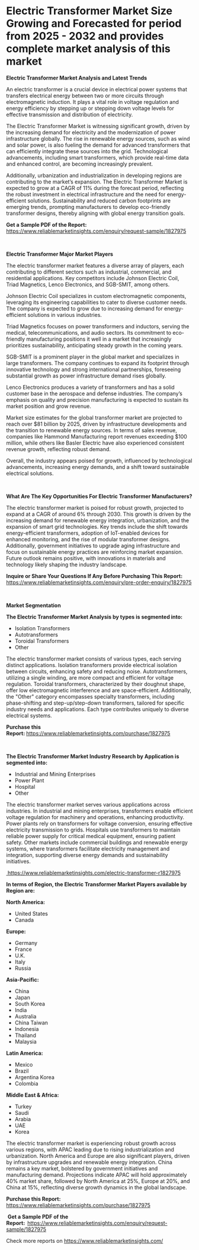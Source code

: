 <p><h1>Electric Transformer Market Size Growing and Forecasted for period from 2025 - 2032 and provides complete market analysis of this market</h1></p><p><strong>Electric Transformer Market Analysis and Latest Trends</strong></p>
<p><p>An electric transformer is a crucial device in electrical power systems that transfers electrical energy between two or more circuits through electromagnetic induction. It plays a vital role in voltage regulation and energy efficiency by stepping up or stepping down voltage levels for effective transmission and distribution of electricity.</p><p>The Electric Transformer Market is witnessing significant growth, driven by the increasing demand for electricity and the modernization of power infrastructure globally. The rise in renewable energy sources, such as wind and solar power, is also fueling the demand for advanced transformers that can efficiently integrate these sources into the grid. Technological advancements, including smart transformers, which provide real-time data and enhanced control, are becoming increasingly prevalent.</p><p>Additionally, urbanization and industrialization in developing regions are contributing to the market’s expansion. The Electric Transformer Market is expected to grow at a CAGR of 11% during the forecast period, reflecting the robust investment in electrical infrastructure and the need for energy-efficient solutions. Sustainability and reduced carbon footprints are emerging trends, prompting manufacturers to develop eco-friendly transformer designs, thereby aligning with global energy transition goals.</p></p>
<p><strong>Get a Sample PDF of the Report:&nbsp;</strong> <a href="https://www.reliablemarketinsights.com/enquiry/request-sample/1827975?utm_campaign=2441&utm_medium=2&utm_source=Github&utm_content=ia&utm_term=07042025&utm_id=electric-transformer">https://www.reliablemarketinsights.com/enquiry/request-sample/1827975</a></p>
<p>&nbsp;</p>
<p><strong>Electric Transformer Major Market Players</strong></p>
<p><p>The electric transformer market features a diverse array of players, each contributing to different sectors such as industrial, commercial, and residential applications. Key competitors include Johnson Electric Coil, Triad Magnetics, Lenco Electronics, and SGB-SMIT, among others. </p><p>Johnson Electric Coil specializes in custom electromagnetic components, leveraging its engineering capabilities to cater to diverse customer needs. The company is expected to grow due to increasing demand for energy-efficient solutions in various industries.</p><p>Triad Magnetics focuses on power transformers and inductors, serving the medical, telecommunications, and audio sectors. Its commitment to eco-friendly manufacturing positions it well in a market that increasingly prioritizes sustainability, anticipating steady growth in the coming years.</p><p>SGB-SMIT is a prominent player in the global market and specializes in large transformers. The company continues to expand its footprint through innovative technology and strong international partnerships, foreseeing substantial growth as power infrastructure demand rises globally.</p><p>Lenco Electronics produces a variety of transformers and has a solid customer base in the aerospace and defense industries. The company’s emphasis on quality and precision manufacturing is expected to sustain its market position and grow revenue.</p><p>Market size estimates for the global transformer market are projected to reach over $81 billion by 2025, driven by infrastructure developments and the transition to renewable energy sources. In terms of sales revenue, companies like Hammond Manufacturing report revenues exceeding $100 million, while others like Basler Electric have also experienced consistent revenue growth, reflecting robust demand.</p><p>Overall, the industry appears poised for growth, influenced by technological advancements, increasing energy demands, and a shift toward sustainable electrical solutions.</p></p>
<p>&nbsp;</p>
<p><strong>What Are The Key Opportunities For Electric Transformer Manufacturers?</strong></p>
<p><p>The electric transformer market is poised for robust growth, projected to expand at a CAGR of around 6% through 2030. This growth is driven by the increasing demand for renewable energy integration, urbanization, and the expansion of smart grid technologies. Key trends include the shift towards energy-efficient transformers, adoption of IoT-enabled devices for enhanced monitoring, and the rise of modular transformer designs. Additionally, government initiatives to upgrade aging infrastructure and focus on sustainable energy practices are reinforcing market expansion. Future outlook remains positive, with innovations in materials and technology likely shaping the industry landscape.</p></p>
<p><strong>Inquire or Share Your Questions If Any Before Purchasing This Report:</strong> <a href="https://www.reliablemarketinsights.com/enquiry/pre-order-enquiry/1827975?utm_campaign=2441&utm_medium=2&utm_source=Github&utm_content=ia&utm_term=07042025&utm_id=electric-transformer">https://www.reliablemarketinsights.com/enquiry/pre-order-enquiry/1827975</a></p>
<p>&nbsp;</p>
<p><strong>Market Segmentation</strong></p>
<p><strong>The Electric Transformer Market Analysis by types is segmented into:</strong></p>
<p><ul><li>Isolation Transformers</li><li>Autotransformers</li><li>Toroidal Transformers</li><li>Other</li></ul></p>
<p><p>The electric transformer market consists of various types, each serving distinct applications. Isolation transformers provide electrical isolation between circuits, enhancing safety and reducing noise. Autotransformers, utilizing a single winding, are more compact and efficient for voltage regulation. Toroidal transformers, characterized by their doughnut shape, offer low electromagnetic interference and are space-efficient. Additionally, the "Other" category encompasses specialty transformers, including phase-shifting and step-up/step-down transformers, tailored for specific industry needs and applications. Each type contributes uniquely to diverse electrical systems.</p></p>
<p><strong>Purchase this Report:&nbsp;</strong><a href="https://www.reliablemarketinsights.com/purchase/1827975?utm_campaign=2441&utm_medium=2&utm_source=Github&utm_content=ia&utm_term=07042025&utm_id=electric-transformer">https://www.reliablemarketinsights.com/purchase/1827975</a></p>
<p>&nbsp;</p>
<p><strong>The Electric Transformer Market Industry Research by Application is segmented into:</strong></p>
<p><ul><li>Industrial and Mining Enterprises</li><li>Power Plant</li><li>Hospital</li><li>Other</li></ul></p>
<p><p>The electric transformer market serves various applications across industries. In industrial and mining enterprises, transformers enable efficient voltage regulation for machinery and operations, enhancing productivity. Power plants rely on transformers for voltage conversion, ensuring effective electricity transmission to grids. Hospitals use transformers to maintain reliable power supply for critical medical equipment, ensuring patient safety. Other markets include commercial buildings and renewable energy systems, where transformers facilitate electricity management and integration, supporting diverse energy demands and sustainability initiatives.</p></p>
<p><a href="https://www.reliablemarketinsights.com/electric-transformer-r1827975?utm_campaign=2441&utm_medium=2&utm_source=Github&utm_content=ia&utm_term=07042025&utm_id=electric-transformer">&nbsp;https://www.reliablemarketinsights.com/electric-transformer-r1827975</a></p>
<p><strong>In terms of Region, the Electric Transformer Market Players available by Region are:</strong></p>
<p>
    <p> <strong> North America: </strong>
        <ul>
            <li>United States</li>
            <li>Canada</li>
        </ul>
        </p> 
    <p> <strong> Europe: </strong>
        <ul>
            <li>Germany</li>
            <li>France</li>
            <li>U.K.</li>
            <li>Italy</li>
            <li>Russia</li>
        </ul>
        </p> 
    <p> <strong> Asia-Pacific: </strong>
        <ul>
            <li>China</li>
            <li>Japan</li>
            <li>South Korea</li>
            <li>India</li>
            <li>Australia</li>
            <li>China Taiwan</li>
            <li>Indonesia</li>
            <li>Thailand</li>
            <li>Malaysia</li>
        </ul>
        </p> 
    <p> <strong> Latin America: </strong>
        <ul>
            <li>Mexico</li>
            <li>Brazil</li>
            <li>Argentina Korea</li>
            <li>Colombia</li>
        </ul>
        </p> 
    <p> <strong> Middle East & Africa: </strong>
        <ul>
            <li>Turkey</li>
            <li>Saudi</li>
            <li>Arabia</li>
            <li>UAE</li>
            <li>Korea</li>
        </ul>
    </p>
    </p>
<p><p>The electric transformer market is experiencing robust growth across various regions, with APAC leading due to rising industrialization and urbanization. North America and Europe are also significant players, driven by infrastructure upgrades and renewable energy integration. China remains a key market, bolstered by government initiatives and manufacturing demand. Projections indicate APAC will hold approximately 40% market share, followed by North America at 25%, Europe at 20%, and China at 15%, reflecting diverse growth dynamics in the global landscape.</p></p>
<p><strong>Purchase this Report: </strong><a href="https://www.reliablemarketinsights.com/purchase/1827975?utm_campaign=2441&utm_medium=2&utm_source=Github&utm_content=ia&utm_term=07042025&utm_id=electric-transformer">https://www.reliablemarketinsights.com/purchase/1827975</a></p>
<p>&nbsp;<strong>Get a Sample PDF of the Report:&nbsp;&nbsp;</strong><a href="https://www.reliablemarketinsights.com/enquiry/request-sample/1827975?utm_campaign=2441&utm_medium=2&utm_source=Github&utm_content=ia&utm_term=07042025&utm_id=electric-transformer">https://www.reliablemarketinsights.com/enquiry/request-sample/1827975</a></p>
<p><strong></strong></p>
<p>Check more reports on <a href="https://www.reliablemarketinsights.com/?utm_campaign=2441&utm_medium=2&utm_source=Github&utm_content=ia&utm_term=07042025&utm_id=electric-transformer">https://www.reliablemarketinsights.com/</a></p>